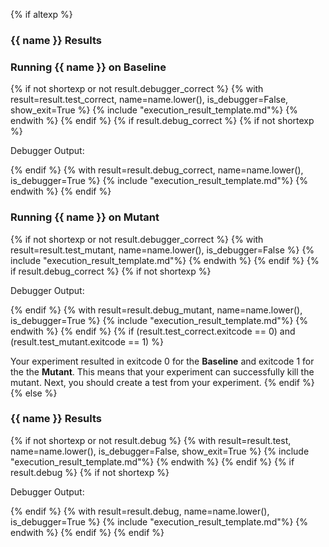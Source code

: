 {% if altexp %}
### {{ name }} Results

### Running {{ name }} on Baseline
{% if not shortexp or not result.debugger_correct %}
{% with result=result.test_correct, name=name.lower(), is_debugger=False, show_exit=True %}
{% include "execution_result_template.md"%}
{% endwith %}
{% endif %}
{% if result.debug_correct %}
{% if not shortexp %}

Debugger Output:

{% endif %}
{% with result=result.debug_correct, name=name.lower(), is_debugger=True %}
{% include "execution_result_template.md"%}
{% endwith %}
{% endif %}

### Running {{ name }} on Mutant
{% if not shortexp or not result.debugger_correct %}
{% with result=result.test_mutant, name=name.lower(), is_debugger=False %}
{% include "execution_result_template.md"%}
{% endwith %}
{% endif %}
{% if result.debug_correct %}
{% if not shortexp %}

Debugger Output:

{% endif %}
{% with result=result.debug_mutant, name=name.lower(), is_debugger=True %}
{% include "execution_result_template.md"%}
{% endwith %}
{% endif %}
{% if (result.test_correct.exitcode == 0) and (result.test_mutant.exitcode == 1) %}

Your experiment resulted in exitcode 0 for the **Baseline** and exitcode 1 for the the **Mutant**. This means that your experiment can successfully kill the mutant. Next, you should create a test from your experiment.
{% endif %}
{% else %}
### {{ name }} Results

{% if not shortexp or not result.debug %}
{% with result=result.test, name=name.lower(), is_debugger=False, show_exit=True %}
{% include "execution_result_template.md"%}
{% endwith %}
{% endif %}
{% if result.debug %}
{% if not shortexp %}

Debugger Output:

{% endif %}
{% with result=result.debug, name=name.lower(), is_debugger=True %}
{% include "execution_result_template.md"%}
{% endwith %}
{% endif %}
{% endif %}
